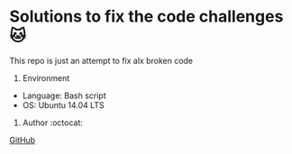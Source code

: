 # Solutions to fix the code challenges 🐱

This repo is just an attempt to fix alx broken code

1. Environment

* Language: Bash script
* OS: Ubuntu 14.04 LTS

1. Author :octocat:

[GitHub](https://github.com/spaceadh)
